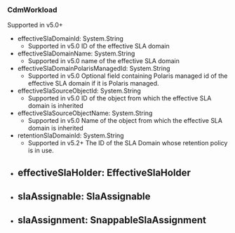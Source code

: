 ### CdmWorkload
Supported in v5.0+

- effectiveSlaDomainId: System.String
  - Supported in v5.0
  ID of the effective SLA domain
- effectiveSlaDomainName: System.String
  - Supported in v5.0
  name of the effective SLA domain
- effectiveSlaDomainPolarisManagedId: System.String
  - Supported in v5.0
  Optional field containing Polaris managed id of the effective SLA domain if it is Polaris managed.
- effectiveSlaSourceObjectId: System.String
  - Supported in v5.0
  ID of the object from which the effective SLA domain is inherited
- effectiveSlaSourceObjectName: System.String
  - Supported in v5.0
  Name of the object from which the effective SLA domain is inherited
- retentionSlaDomainId: System.String
  - Supported in v5.2+
  The ID of the SLA Domain whose retention policy is in use.
- effectiveSlaHolder: EffectiveSlaHolder
  - 
- slaAssignable: SlaAssignable
  - 
- slaAssignment: SnappableSlaAssignment
  - 
